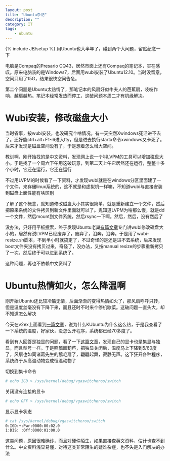 ```yaml
---
layout: post
title: "Ubuntu杂记"
description: ""
category: IT
tags: 
    - ubuntu
---
```

{% include JB/setup %}
用Ubuntu也大半年了，碰到两个大问题，留贴纪念一下

电脑是Compaq的Presario CQ43，居然市面上还有Compaq的笔记本，实在感叹。原来电脑装的是Windows7，后面用wubi安装了Ubuntu12.10。当时没留意，空间只用了15G，结果很快空间告急。

第二个问题是Ubuntu太热情了，那笔记本的风扇好似牛夫人的芭蕉扇，吱吱作响，越扇越热。笔记本经常发热而停工，这破问题本周二才有机缘解决。

# Wubi安装，修改磁盘大小
当时省事，按wubi安装，也没研究个啥情况。有一天突然Xwindows死活进不去了。还好能ctrl+alt+F1~6进入tty，但是进去执行startx命令xwindows又卡死了。后来才发现是磁盘空间没有了，于是想着怎么增大空间。

教训啊，刚开始找的是中文资料，发现网上说一个叫LVPM的工具可以增加磁盘大小。于是找了一个周六下午用这破玩意，到第二天上午它居然还在运行，整整十多个小时，它还在运行，它还在运行

不过用LVPM的时候看了一下资料，才发现wubi就是在windows分区里面建了一个文件，来存储linux系统的，这不就是和虚拟机一样嘛，不知道wubi与直接安装到磁盘上面性能有啥区别

了解了这个概念，就知道修改磁盘大小其实很简单，就是重新建立一个文件，然后把原来系统的文件拷贝到新文件里面就可以了。鬼知道LVPM为啥那么慢，就是dd一个文件，然后mount到文件系统，然后rsync一下啊。然后，然后，没有然后了

没办法，只好用平板搜索，终于发现Ubuntu老巢[有篇文章](https://help.ubuntu.com/community/ResizeandDuplicateWubiDisk)专门讲wubi修改磁盘大小的，居然有说LVPM已经废弃了，废弃了，泪奔，泪奔。于是用了wubi-resize.sh脚本，不到半小时就搞定了，不过奇怪的是还是进不去系统，后来发现boot文件夹没有拷贝过来，奇怪了，没办法，又按manual resize的步骤重新拷贝了一次，然后终于可以进到系统了。

这种问题，再也不依赖中文资料了

# Ubuntu热情如火，怎么降温啊
刚开始Ubuntu还比较冷酷无情，后面渐渐的变得热情如火了，那风扇呼呼只转，但是温度丝毫没有下降下来，而且还时不时来个停机歇菜。这破问题一直头大，却不知道怎么解决

今天在v2ex上面看到[一篇文章](http://v2ex.com/t/68774#reply4)，说为什么KUbuntu为什么这么热，于是我查看了一下系统的温度，好家伙，没怎么开程序，系统都已经70多度了。

看到有人回答是独显的问题，看了一下[这篇文章](http://forum.ubuntu.org.cn/viewtopic.php?f=77&t=366609)，发现自己的显卡也是集显与独显，而且型号一样。于是照瓢画葫芦，把独显关闭后，温度马上下降到5/60度了，风扇也如同诸葛先生的鹅毛扇了，翩翩起舞，寂静无声。这下狂开各种程序，系统终于从高温动物变成恒温动物了

切换到集卡命令

```bash
# echo IGD > /sys/kernel/debug/vgaswitcheroo/switch
```

关闭没有连接的显卡

```bash
# echo OFF > /sys/kernel/debug/vgaswitcheroo/switch
```

显示显卡状态

```bash
# cat /sys/kernel/debug/vgaswitcheroo/switch 
0:IGD:+:Pwr:0000:00:02.0
1:DIS: :Off:0000:01:00.0
```

这类问题，原因很难确诊，而且对硬件陌生，如果直接查英文资料，估计也查不到什么。中文资料浅显易懂，对待这类非常陌生的疑难杂症，也不失是入门解决的办法

